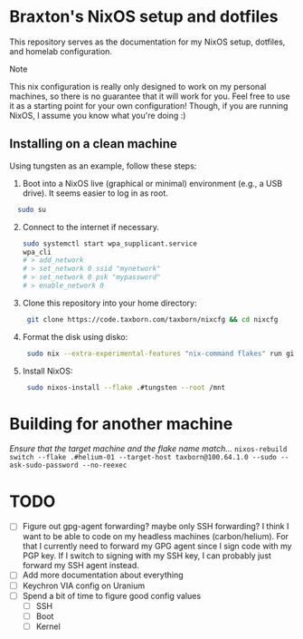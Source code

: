 # Braxton's NixOS setup and dotfiles
This repository serves as the documentation for my NixOS setup, dotfiles, and homelab configuration.

> [!NOTE]
> This nix configuration is really only designed to work on my personal machines, so there is no guarantee that
> it will work for you. Feel free to use it as a starting point for your own configuration! Though, if you are
> running NixOS, I assume you know what you're doing :)

## Installing on a clean machine
Using tungsten as an example, follow these steps:

1. Boot into a NixOS live (graphical or minimal) environment (e.g., a USB drive). It seems easier to log in as root.
  ```bash
    sudo su
  ```
2. Connect to the internet if necessary.
    ```bash
    sudo systemctl start wpa_supplicant.service
    wpa_cli
    # > add_network
    # > set_network 0 ssid "mynetwork"
    # > set_network 0 psk "mypassword"
    # > enable_network 0
    ```
3. Clone this repository into your home directory:
   ```bash
    git clone https://code.taxborn.com/taxborn/nixcfg && cd nixcfg
   ```
4. Format the disk using disko:
   ```bash
    sudo nix --extra-experimental-features "nix-command flakes" run github:nix-community/disko -- --mode disko hosts/tungsten/disks.nix
   ```
5. Install NixOS:
   ```bash
    sudo nixos-install --flake .#tungsten --root /mnt
   ```

# Building for another machine
*Ensure that the target machine and the flake name match...*
`nixos-rebuild switch --flake .#helium-01 --target-host taxborn@100.64.1.0 --sudo --ask-sudo-password --no-reexec`

# TODO
- [ ] Figure out gpg-agent forwarding? maybe only SSH forwarding?
  I think I want to be able to code on my headless machines (carbon/helium). For that I currently need to
  forward my GPG agent since I sign code with my PGP key. If I switch to signing with my SSH key, I can probably
  just forward my SSH agent instead.
- [ ] Add more documentation about everything
- [ ] Keychron VIA config on Uranium
- [ ] Spend a bit of time to figure good config values
    - [ ] SSH
    - [ ] Boot
    - [ ] Kernel
